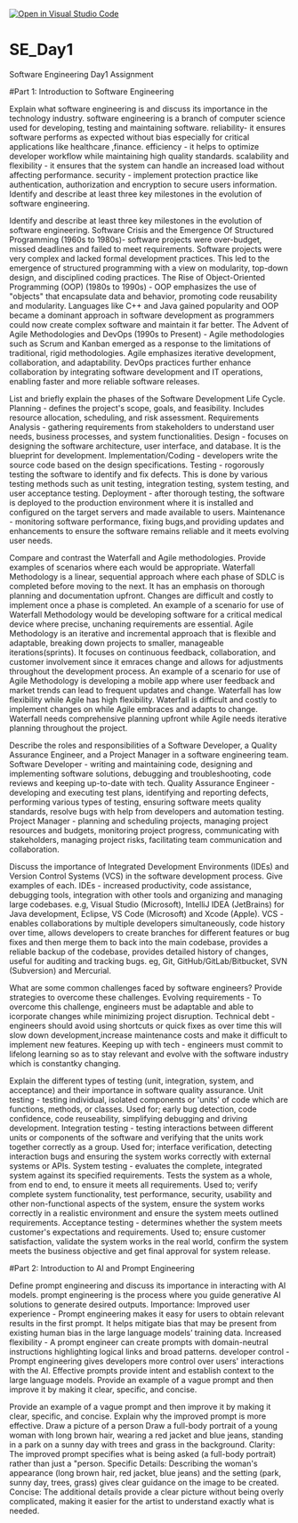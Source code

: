 [![Open in Visual Studio Code](https://classroom.github.com/assets/open-in-vscode-2e0aaae1b6195c2367325f4f02e2d04e9abb55f0b24a779b69b11b9e10269abc.svg)](https://classroom.github.com/online_ide?assignment_repo_id=18367105&assignment_repo_type=AssignmentRepo)
# SE_Day1
Software Engineering Day1 Assignment

#Part 1: Introduction to Software Engineering

Explain what software engineering is and discuss its importance in the technology industry.
software engineering is a branch of computer science used for developing, testing and maintaining software.
reliability- it ensures software performs as expected without bias especially for critical applications like healthcare ,finance. 
efficiency - it helps to optimize developer workflow while maintaining high quality standards.
scalability and flexibility - it ensures that the system can handle an increased load without affecting performance.
security - implement protection practice like authentication, authorization and encryption to secure users information. Identify and describe at least three key milestones in the evolution of software engineering.
 
Identify and describe at least three key milestones in the evolution of software engineering.
Software Crisis and the Emergence Of Structured Programming (1960s to 1980s)- software projects were over-budget, missed deadlines and failed to meet requirements. 
Software projects were very complex and lacked formal development practices. This led to the emergence of structured programming with a view on modularity, top-down design, and disciplined coding practices.
The Rise of Object-Oriented Programming (OOP) (1980s to 1990s) - OOP emphasizes the use of "objects" that encapsulate data and behavior, promoting code reusability and modularity. Languages like C++ and Java gained popularity and OOP 
became a dominant approach in software development as programmers could now create complex software and maintain it far better.
The Advent of Agile Methodologies and DevOps (1990s to Present) - Agile methodologies such as Scrum and Kanban emerged as a response to the limitations of traditional, rigid methodologies. Agile emphasizes iterative development, 
collaboration, and adaptability. DevOps practices further enhance collaboration by integrating software development and IT operations, enabling faster and more reliable software releases.

List and briefly explain the phases of the Software Development Life Cycle.
Planning - defines the project's scope, goals, and feasibility. Includes resource allocation, scheduling, and risk assessment.
Requirements Analysis - gathering requirements from stakeholders to understand user needs, business processes, and system functionalities.
Design - focuses on designing the software architecture, user interface, and database. It is the blueprint for development.
Implementation/Coding - developers write the source code based on the design specifications.
Testing - rogorously testing the software to identify and fix defects. This is done by various testing methods such as unit testing, integration testing, system testing, and user acceptance testing.
Deployment - after thorough testing, the software is deployed to the production environment where it is installed and configured on the target servers and made available to users.
Maintenance - monitoring software performance, fixing bugs,and providing updates and enhancements to ensure the software remains reliable and it meets evolving user needs.

Compare and contrast the Waterfall and Agile methodologies. Provide examples of scenarios where each would be appropriate.
Waterfall Methodology is a linear, sequential approach where each phase of SDLC is completed before moving to the next. It has an emphasis on thorough planning and documentation upfront. Changes are difficult and costly to implement once 
a phase is completed. An example of a scenario for use of Waterfall Methodology would be developing software for a critical medical device where precise, unchaning requirements are essential.
Agile Methodology is an iterative and incremental approach that is flexible and adaptable, breaking down projects to smaller, manageable iterations(sprints). It focuses on continuous feedback, collaboration, and customer involvement 
since it emraces change and allows for adjustments throughout the development process. An example of a scenario for use of Agile Methodology is developing a mobile app where user feedback and market trends can lead to frequent updates 
and change.
Waterfall has low flexibility while Agile has high flexibility. Waterfall is difficult and costly to implement changes on while Agile embraces and adapts to change. Waterfall needs comprehensive planning upfront while Agile needs 
iterative planning throughout the project.

Describe the roles and responsibilities of a Software Developer, a Quality Assurance Engineer, and a Project Manager in a software engineering team.
Software Developer - writing and maintaining code, designing and implementing software solutions, debugging and troubleshooting, code reviews and keeping up-to-date with tech.
Quality Assurance Engineer - developing and executing test plans, identifying and reporting defects, performing various types of testing, ensuring software meets quality standards, resolve bugs with help from developers and automation 
testing.
Project Manager - planning and scheduling projects, managing project resources and budgets, monitoring project progress, communicating with stakeholders, managing project risks, facilitating team communication and collaboration.

Discuss the importance of Integrated Development Environments (IDEs) and Version Control Systems (VCS) in the software development process. Give examples of each.
IDEs - increased productivity, code assistance, debugging tools, integration with other tools and organizing and managing large codebases. e.g, Visual Studio (Microsoft), IntelliJ IDEA (JetBrains) for Java development, Eclipse, VS Code 
(Microsoft) and Xcode (Apple).
VCS - enables collaborations by multiple developers simultaneously, code history over time, allows developers to create branches for different features or bug fixes and then merge them to back into the main codebase, provides a reliable 
backup of the codebase, provides detailed history of changes, useful for auditing and tracking bugs. eg, Git, GitHub/GitLab/Bitbucket, SVN (Subversion) and Mercurial.

What are some common challenges faced by software engineers? Provide strategies to overcome these challenges.
Evolving requirements - To overcome this challenge, engineers must be adaptable and able to icorporate changes while minimizing project disruption.
Technical debt - engineers should avoid using shortcuts or quick fixes as over time this will slow down development,increase maintenance costs and make it difficult to implement new features.
Keeping up with tech - engineers must commit to lifelong learning so as to stay relevant and evolve with the software industry which is constantky changing.

Explain the different types of testing (unit, integration, system, and acceptance) and their importance in software quality assurance.
Unit testing - testing individual, isolated components or 'units' of code which are functions, methods, or classes. Used for; early bug detection, code confidence, code reuseability, simplifying debugging and driving development.
Integration testing - testing interactions between different units or components of the software and verifying that the units work together correctly as a group. Used for; interface verification, detecting interaction bugs and ensuring 
the system works correctly with external systems or APIs.
System testing - evaluates the complete, integrated system against its specified requirements. Tests the system as a whole, from end to end, to ensure it meets all requirements. Used to; verify complete system functionality, test 
performance, security, usability and other non-functional aspects of the system, ensure the system works correctly in a realistic environment and ensure the system meets outlined requirements.
Acceptance testing - determines whether the system meets customer's expectations and requirements. Used to; ensure customer satisfaction, validate the system works in the real world, confirm the system meets the business objective and 
get final approval for system release.

#Part 2: Introduction to AI and Prompt Engineering

Define prompt engineering and discuss its importance in interacting with AI models.
prompt engineering  is the process where you guide generative AI solutions to generate desired outputs.
Importance:
Improved user experience - Prompt engineering makes it easy for users to obtain relevant results in the first prompt. It helps mitigate bias that may be present from existing human bias in the large language models’ training data.
Increased flexibility - A prompt engineer can create prompts with domain-neutral instructions highlighting logical links and broad patterns.
developer control - Prompt engineering gives developers more control over users' interactions with the AI. Effective prompts provide intent and establish context to the large language models. Provide an example of a vague prompt and then improve it by making it clear, specific, and concise.

Provide an example of a vague prompt and then improve it by making it clear, specific, and concise. Explain why the improved prompt is more effective.
Draw a picture of a person
Draw a full-body portrait of a young woman with long brown hair, wearing a red jacket and blue jeans, standing in a park on a sunny day with trees and grass in the background.
Clarity: The improved prompt specifies what is being asked (a full-body portrait) rather than just a "person.
Specific Details: Describing the woman's appearance (long brown hair, red jacket, blue jeans) and the setting (park, sunny day, trees, grass) gives clear guidance on the image to be created.
Concise: The additional details provide a clear picture without being overly complicated, making it easier for the artist to understand exactly what is needed.
